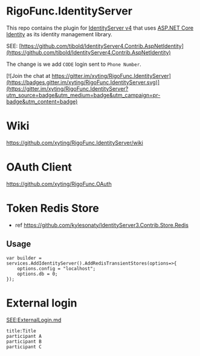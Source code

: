 # RigoFunc.IdentityServer
This repo contains the plugin for [IdentityServer v4](https://github.com/IdentityServer) that uses [ASP.NET Core Identity](https://github.com/aspnet/Identity) as its identity management library.

SEE: [https://github.com/tibold/IdentityServer4.Contrib.AspNetIdentity](https://github.com/tibold/IdentityServer4.Contrib.AspNetIdentity)

The change is we add `CODE` login sent to `Phone Number`.

[![Join the chat at https://gitter.im/xyting/RigoFunc.IdentityServer](https://badges.gitter.im/xyting/RigoFunc.IdentityServer.svg)](https://gitter.im/xyting/RigoFunc.IdentityServer?utm_source=badge&utm_medium=badge&utm_campaign=pr-badge&utm_content=badge)

# Wiki
https://github.com/xyting/RigoFunc.IdentityServer/wiki

# OAuth Client
https://github.com/xyting/RigoFunc.OAuth


# Token Redis Store
- ref https://github.com/kylesonaty/IdentityServer3.Contrib.Store.Redis

## Usage
```
var builder = services.AddIdentityServer().AddRedisTransientStores(options=>{
	options.config = "localhost";
	options.db = 0;
});
```

# External login
[SEE:ExternalLogin.md](./doc/ExternalLogin.md)
```sequence
title:Title
participant A
participant B
participant C

```
